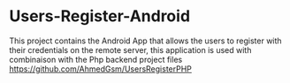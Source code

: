 # Users-Register-Android
This project contains the Android App that allows the users to register with their credentials on the remote server, 
this application is used with combinaison with the Php backend project files https://github.com/AhmedGsm/UsersRegisterPHP

